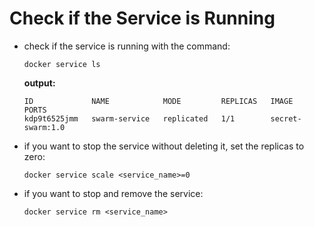 # Check if the Service is Running

- check if the service is running with the command:
    
    ```commandline
    docker service ls
    ```

    **output:**

    ```commandline
    ID             NAME            MODE         REPLICAS   IMAGE              PORTS
    kdp9t6525jmm   swarm-service   replicated   1/1        secret-swarm:1.0   
    ```

- if you want to stop the service without deleting it, set the replicas to zero:

    ```commandline
    docker service scale <service_name>=0
    ```  

- if you want to stop and remove the service:

    ```commandline
    docker service rm <service_name>
    ```
